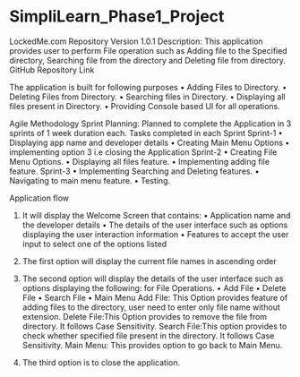 # SimpliLearn_Phase1_Project

LockedMe.com Repository Version 1.0.1
Description:
This application provides user to perform File operation such as Adding file to the Specified directory, Searching file from the directory and Deleting file from directory.
GitHub Repository Link

The application is built for following purposes
•	Adding Files to Directory.
•	Deleting Files from Directory.
•	Searching files in Directory.
•	Displaying all files present in Directory.
•	Providing Console based UI for all operations.

Agile Methodology 
Sprint Planning:
Planned to complete the Application in 3 sprints of 1 week duration each.
Tasks completed in each Sprint 
Sprint-1
•	Displaying app name and developer details
•	Creating Main Menu Options
•	implementing option 3 i.e closing the Application
Sprint-2
•	Creating File Menu Options.
•	Displaying all files feature.
•	Implementing adding file feature.
Sprint-3
•	Implementing Searching and Deleting features.
•	Navigating to main menu feature.
•	Testing.




Application flow

1)	It will display the Welcome Screen that contains:
•	Application name and the developer details
•	The details of the user interface such as options displaying the user interaction information
•	Features to accept the user input to select one of the options listed
2)	The first option will display the current file names in ascending order
3)	The second option will  display the details of the user interface such as options displaying the following: for File Operations.
•	Add File
•	Delete File
•	Search File
•	Main Menu
Add File: This Option provides feature of adding files to the directory, user need to enter only file name without extension.
Delete File:This Option provides to remove the file from directory. It follows Case Sensitivity.
Search File:This option provides to check whether specified file present in the directory. It follows Case Sensitivity.
Main Menu: This provides option to go back to Main Menu.

4)	The third option is to close the application.
